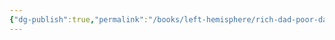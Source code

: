 ```yaml
---
{"dg-publish":true,"permalink":"/books/left-hemisphere/rich-dad-poor-dad/","dgPassFrontmatter":true,"noteIcon":"","created":"","updated":""}
---
```


